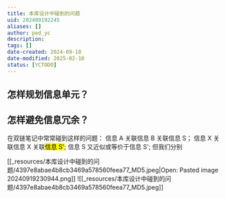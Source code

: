 ```yaml
---
title: 本库设计中碰到的问题
uid: 202409192245
aliases: []
author: ped_yc
description: 
tags: []
date-created: 2024-09-18
date-modified: 2025-02-10
status: [YCTODO]
---
```


## 怎样规划信息单元？

## 怎样避免信息冗余？

在双链笔记中常常碰到这样的问题：
信息 A 关联信息 B 关联信息 S；
信息 X 关联信息 X 关联<mark class="hltr-red">信息 S'</mark>;
信息 S 又近似或等价于信息 S';
但我们分别

[[_resources/本库设计中碰到的问题/4397e8abae4b8cb3469a578560feea77_MD5.jpeg|Open: Pasted image 20240919230944.png]]
![[_resources/本库设计中碰到的问题/4397e8abae4b8cb3469a578560feea77_MD5.jpeg]]
